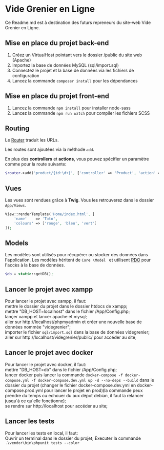 # Vide Grenier en Ligne

Ce Readme.md est à destination des futurs repreneurs du site-web Vide Grenier en Ligne.

## Mise en place du projet back-end

1. Créez un VirtualHost pointant vers le dossier /public du site web (Apache)
2. Importez la base de données MySQL (sql/import.sql)
3. Connectez le projet et la base de données via les fichiers de configuration
4. Lancez la commande `composer install` pour les dépendances

## Mise en place du projet front-end
1. Lancez la commande `npm install` pour installer node-sass
2. Lancez la commande `npm run watch` pour compiler les fichiers SCSS

## Routing

Le [Router](Core/Router.php) traduit les URLs. 

Les routes sont ajoutées via la méthode `add`. 

En plus des **controllers** et **actions**, vous pouvez spécifier un paramètre comme pour la route suivante:

```php
$router->add('product/{id:\d+}', ['controller' => 'Product', 'action' => 'show']);
```


## Vues

Les vues sont rendues grâce à **Twig**. 
Vous les retrouverez dans le dossier `App/Views`. 

```php
View::renderTemplate('Home/index.html', [
    'name'    => 'Toto',
    'colours' => ['rouge', 'bleu', 'vert']
]);
```
## Models

Les modèles sont utilisés pour récupérer ou stocker des données dans l'application. Les modèles héritent de `Core
\Model
` et utilisent [PDO](http://php.net/manual/en/book.pdo.php) pour l'accès à la base de données. 

```php
$db = static::getDB();
```

## Lancer le projet avec xampp  
Pour lancer le projet avec xampp, il faut:   
mettre le dossier du projet dans le dossier htdocs de xampp;  
mettre "DB_HOST=localhost" dans le fichier /App/Config.php;  
lançer xampp et lancer apache et mysql;  
aller sur http://localhost/phpmyadmin et créer une nouvelle base de données nommée "videgrenier";  
importer le fichier ``sql/import.sql`` dans la base de données videgrenier;  
aller sur http://localhost/videgrenier/public/ pour accéder au site;  

## Lancer le projet avec docker
Pour lancer le projet avec docker, il faut:  
mettre "DB_HOST=db" dans le fichier /App/Config.php;  
lancer docker puis lancer la commande ``docker-compose -f docker-compose.yml -f docker-compose.dev.yml up -d --no-deps --build`` dans le dossier du projet (changer le fichier docker-compose.dev.yml en docker-compose.prod.yml pour lancer le projet en prod)(la commande peux prendre du temps ou echouer du aux dépot debian, il faut la relancer jusqu'à ce qu'elle fonctionne);  
se rendre sur http://localhost pour accéder au site;

## Lancer les tests
Pour lancer les tests en local, il faut:  
Ouvrir un terminal dans le dossier du projet;
Executer la commande ``.\vendor\bin\phpunit tests --color ``